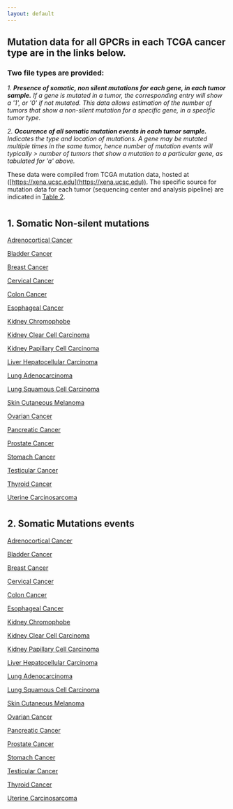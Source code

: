 ```yaml
---
layout: default
---
```


## Mutation data for all GPCRs in each TCGA cancer type are in the links below. 

### Two file types are provided:

*1. **Presence of somatic, non silent mutations for each gene, in each tumor sample.** If a gene is mutated in a tumor, the corresponding entry will show a '1', or '0' if not mutated. This data allows estimation of the number of tumors that show a non-silent mutation for a specific gene, in a specific tumor type.*

*2. **Occurence of all somatic mutation events in each tumor sample.** Indicates the type and location of mutations. A gene may be mutated multiple times in the same tumor, hence number of mutation events will typically > number of tumors that show a mutation to a particular gene, as tabulated for 'a' above.*

These data were compiled from TCGA mutation data, hosted at ([https://xena.ucsc.edu](https://xena.ucsc.edu)). The specific source for mutation data for each tumor (sequencing center and analysis pipeline) are indicated in [Table 2]().



   
#

   

## 1. Somatic Non-silent mutations


[Adrenocortical Cancer](https://drive.google.com/open?id=0ByccgsfmD86PMUh1TjVPR2tuZjQ) 

[Bladder Cancer](https://drive.google.com/open?id=0ByccgsfmD86PcFZZZUZBQS1HQlE) 

[Breast Cancer](https://drive.google.com/open?id=0ByccgsfmD86PZ1RvS1paRzBNRDg) 

[Cervical Cancer](https://drive.google.com/open?id=0ByccgsfmD86PZ0JXS0NEdWxiMUk) 

[Colon Cancer](https://drive.google.com/open?id=0ByccgsfmD86PaWxMT1ZnNzQyaTQ) 

[Esophageal Cancer](https://drive.google.com/open?id=0ByccgsfmD86PV3dGd3RlMUN2M1E)

[Kidney Chromophobe](https://drive.google.com/open?id=0ByccgsfmD86PMjY2SnFITEk4OVk)

[Kidney Clear Cell Carcinoma](https://drive.google.com/open?id=0ByccgsfmD86PMENoNS1ONHJhR00)

[Kidney Papillary Cell Carcinoma](https://drive.google.com/open?id=0ByccgsfmD86PRHZEZzJ3QWFwclE)

[Liver Hepatocellular Carcinoma](https://drive.google.com/open?id=0ByccgsfmD86POGFfZ1BCNEpiMEU)

[Lung Adenocarcinoma](https://drive.google.com/open?id=0ByccgsfmD86PUVVyTHRSMmhKSVU)

[Lung Squamous Cell Carcinoma](https://drive.google.com/open?id=0ByccgsfmD86PT2ZMb3VYYTZsaU0)

[Skin Cutaneous Melanoma](https://drive.google.com/open?id=0ByccgsfmD86PWUcwV21QXzRValk)

[Ovarian Cancer](https://drive.google.com/open?id=0ByccgsfmD86PVS12b3FmVDA5blk)

[Pancreatic Cancer](https://drive.google.com/open?id=0ByccgsfmD86PYTBwM1czT1h4NG8)

[Prostate Cancer](https://drive.google.com/open?id=0ByccgsfmD86PSlVQeTgzV1FJLTA)

[Stomach Cancer](https://drive.google.com/open?id=0ByccgsfmD86PUGF0Wi12Mk02ajg)

[Testicular Cancer](https://drive.google.com/open?id=0ByccgsfmD86PMHQzOURzbDhOSm8)

[Thyroid Cancer](https://drive.google.com/open?id=0ByccgsfmD86PN2J4Z0pmWkpSZnM)

[Uterine Carcinosarcoma](https://drive.google.com/open?id=0ByccgsfmD86PU3FFeENsUS1vMGM)


#

## 2. Somatic Mutations events

[Adrenocortical Cancer](https://drive.google.com/open?id=0ByccgsfmD86PMUh1TjVPR2tuZjQ) 

[Bladder Cancer](https://drive.google.com/open?id=0ByccgsfmD86PcFZZZUZBQS1HQlE) 

[Breast Cancer](https://drive.google.com/open?id=0ByccgsfmD86PZ1RvS1paRzBNRDg) 

[Cervical Cancer](https://drive.google.com/open?id=0ByccgsfmD86PZ0JXS0NEdWxiMUk) 

[Colon Cancer](https://drive.google.com/open?id=0ByccgsfmD86PaWxMT1ZnNzQyaTQ) 

[Esophageal Cancer](https://drive.google.com/open?id=0ByccgsfmD86PV3dGd3RlMUN2M1E)

[Kidney Chromophobe](https://drive.google.com/open?id=0ByccgsfmD86PMjY2SnFITEk4OVk)

[Kidney Clear Cell Carcinoma](https://drive.google.com/open?id=0ByccgsfmD86PMENoNS1ONHJhR00)

[Kidney Papillary Cell Carcinoma](https://drive.google.com/open?id=0ByccgsfmD86PRHZEZzJ3QWFwclE)

[Liver Hepatocellular Carcinoma](https://drive.google.com/open?id=0ByccgsfmD86POGFfZ1BCNEpiMEU)

[Lung Adenocarcinoma](https://drive.google.com/open?id=0ByccgsfmD86PUVVyTHRSMmhKSVU)

[Lung Squamous Cell Carcinoma](https://drive.google.com/open?id=0ByccgsfmD86PT2ZMb3VYYTZsaU0)

[Skin Cutaneous Melanoma](https://drive.google.com/open?id=0ByccgsfmD86PWUcwV21QXzRValk)

[Ovarian Cancer](https://drive.google.com/open?id=0ByccgsfmD86PVS12b3FmVDA5blk)

[Pancreatic Cancer](https://drive.google.com/open?id=0ByccgsfmD86PYTBwM1czT1h4NG8)

[Prostate Cancer](https://drive.google.com/open?id=0ByccgsfmD86PSlVQeTgzV1FJLTA)

[Stomach Cancer](https://drive.google.com/open?id=0ByccgsfmD86PUGF0Wi12Mk02ajg)

[Testicular Cancer](https://drive.google.com/open?id=0ByccgsfmD86PMHQzOURzbDhOSm8)

[Thyroid Cancer](https://drive.google.com/open?id=0ByccgsfmD86PN2J4Z0pmWkpSZnM)

[Uterine Carcinosarcoma](https://drive.google.com/open?id=0ByccgsfmD86PU3FFeENsUS1vMGM)
